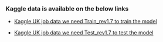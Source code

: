 ### Kaggle data is available on the below links


* [Kaggle UK job data we need Train_rev1.7 to train the model](https://www.kaggle.com/c/job-salary-prediction/data)

* [Kaggle UK job data we need Test_rev1.7 to test the model](https://www.kaggle.com/c/job-salary-prediction/data)

